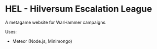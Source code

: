 # HEL - Hilversum Escalation League
A metagame website for WarHammer campaigns.

Uses:
* Meteor (Node.js, Minimongo)

